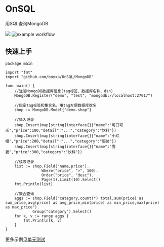 # OnSQL
用SQL查询MongoDB

![](https://img.shields.io/npm/l/vue.svg)
![example workflow](https://github.com/boyxp/OnSQL/actions/workflows/go.yml/badge.svg)

## 快速上手
```
package main

import "fmt"
import "github.com/boyxp/OnSQL/MongoDB"

func main() {
	//注册MongoDB数据库信息(tag标签、数据库名称、dsn)
	MongoDB.Register("demo", "test", "mongodb://localhost:27017")

	//指定tag标签和集合名，用tag方便数据库改名
	shop := MongoDB.Model{"demo.shop"}

	//插入记录
	shop.Insert(map[string]interface{}{"name":"可口可乐","price":100,"detail":"...","category":"饮料"})
	shop.Insert(map[string]interface{}{"name":"小红帽","price":200,"detail":"...","category":"服装"})
	shop.Insert(map[string]interface{}{"name":"雪碧","price":300,"category":"饮料"})

	//读取记录
	list := shop.Field("name,price").
				Where("price", ">", 100).
				Order("price", "desc").
				Page(1).Limit(10).Select()
	fmt.Println(list)

	//聚合查询
	aggs := shop.Field("category,count(*) total,sum(price) as sum_price,avg(price) as avg_price,min(price) as min_price,max(price) as max_price").
			Group("category").Select()
	for k, v := range aggs {
		fmt.Println(k, v)
	}
}
```

更多示例见[单元测试](https://github.com/boyxp/OnSQL/blob/main/MongoDB/orm_test.go)
